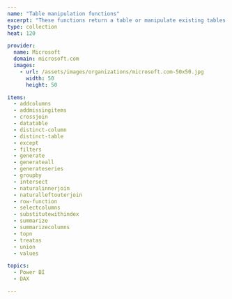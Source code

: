 ```yaml
---
name: "Table manipulation functions"
excerpt: "These functions return a table or manipulate existing tables."
type: collection
heat: 120

provider:
  name: Microsoft
  domain: microsoft.com
  images:
    - url: /assets/images/organizations/microsoft.com-50x50.jpg
      width: 50
      height: 50

items:
  - addcolumns
  - addmissingitems
  - crossjoin
  - datatable
  - distinct-column
  - distinct-table
  - except
  - filters
  - generate
  - generateall
  - generateseries
  - groupby
  - intersect
  - naturalinnerjoin
  - naturalleftouterjoin
  - row-function
  - selectcolumns
  - substitutewithindex
  - summarize
  - summarizecolumns
  - topn
  - treatas
  - union
  - values

topics:
  - Power BI
  - DAX

---
```


